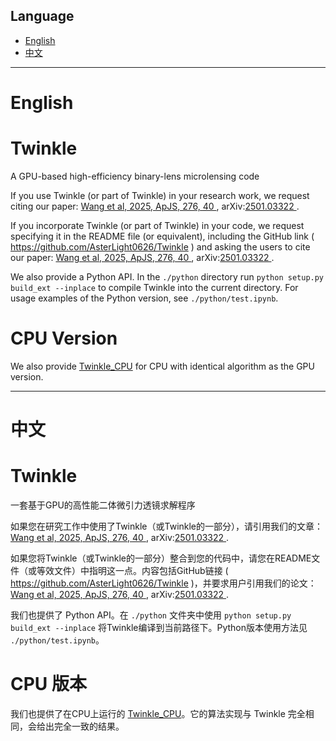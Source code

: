 ## Language
- [English](#english)
- [中文](#中文)
---
# English

# Twinkle
A GPU-based high-efficiency binary-lens microlensing code

If you use Twinkle (or part of Twinkle) in your research work, we request citing our paper: [Wang et al, 2025, ApJS, 276, 40
](https://doi.org/10.3847/1538-4365/ad9b8d), arXiv:[2501.03322
](https://arxiv.org/abs/2501.03322).

If you incorporate Twinkle (or part of Twinkle) in your code, we request specifying it in the README file (or equivalent), including the GitHub link ( https://github.com/AsterLight0626/Twinkle ) and asking the users to cite our paper: [Wang et al, 2025, ApJS, 276, 40
](https://doi.org/10.3847/1538-4365/ad9b8d), arXiv:[2501.03322
](https://arxiv.org/abs/2501.03322).

We also provide a Python API. In the `./python` directory run `python setup.py build_ext --inplace` to compile Twinkle into the current directory. For usage examples of the Python version, see `./python/test.ipynb`.


# CPU Version
We also provide [Twinkle_CPU](https://github.com/AsterLight0626/Twinkle_CPU) for CPU with identical algorithm as the GPU version.

---
# 中文
# Twinkle
一套基于GPU的高性能二体微引力透镜求解程序

如果您在研究工作中使用了Twinkle（或Twinkle的一部分），请引用我们的文章：[Wang et al, 2025, ApJS, 276, 40
](https://doi.org/10.3847/1538-4365/ad9b8d), arXiv:[2501.03322
](https://arxiv.org/abs/2501.03322).

如果您将Twinkle（或Twinkle的一部分）整合到您的代码中，请您在README文件（或等效文件）中指明这一点。内容包括GitHub链接 ( https://github.com/AsterLight0626/Twinkle )，并要求用户引用我们的论文：[Wang et al, 2025, ApJS, 276, 40
](https://doi.org/10.3847/1538-4365/ad9b8d), arXiv:[2501.03322
](https://arxiv.org/abs/2501.03322).

我们也提供了 Python API。在 `./python` 文件夹中使用 `python setup.py build_ext --inplace` 将Twinkle编译到当前路径下。Python版本使用方法见 `./python/test.ipynb`。

# CPU 版本
我们也提供了在CPU上运行的 [Twinkle_CPU](https://github.com/AsterLight0626/Twinkle_CPU)。它的算法实现与 Twinkle 完全相同，会给出完全一致的结果。


